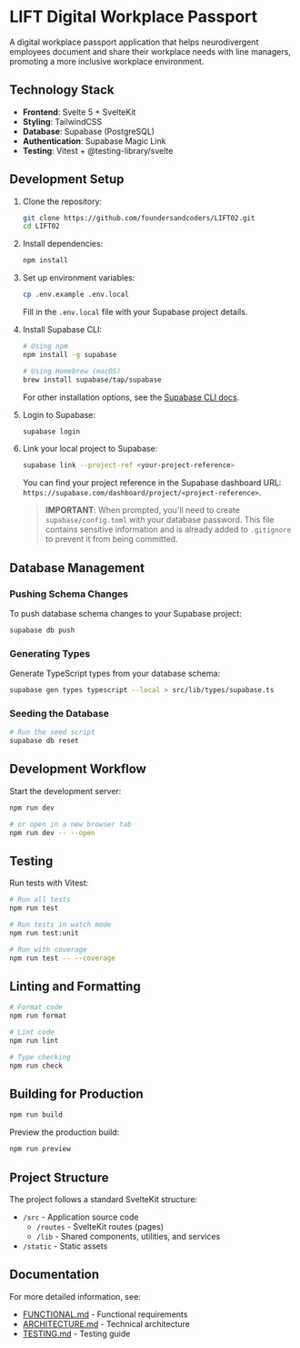 # LIFT Digital Workplace Passport

A digital workplace passport application that helps neurodivergent employees document and share their workplace needs with line managers, promoting a more inclusive workplace environment.

## Technology Stack

- **Frontend**: Svelte 5 + SvelteKit
- **Styling**: TailwindCSS
- **Database**: Supabase (PostgreSQL)
- **Authentication**: Supabase Magic Link
- **Testing**: Vitest + @testing-library/svelte

## Development Setup

1. Clone the repository:
   ```bash
   git clone https://github.com/foundersandcoders/LIFT02.git
   cd LIFT02
   ```

2. Install dependencies:
   ```bash
   npm install
   ```

3. Set up environment variables:
   ```bash
   cp .env.example .env.local
   ```

   Fill in the `.env.local` file with your Supabase project details.

4. Install Supabase CLI:
   ```bash
   # Using npm
   npm install -g supabase

   # Using Homebrew (macOS)
   brew install supabase/tap/supabase
   ```

   For other installation options, see the [Supabase CLI docs](https://supabase.com/docs/guides/cli/getting-started).

5. Login to Supabase:
   ```bash
   supabase login
   ```

6. Link your local project to Supabase:
   ```bash
   supabase link --project-ref <your-project-reference>
   ```

   You can find your project reference in the Supabase dashboard URL: `https://supabase.com/dashboard/project/<project-reference>`.

   > **IMPORTANT**: When prompted, you'll need to create `supabase/config.toml` with your database password. This file contains sensitive information and is already added to `.gitignore` to prevent it from being committed.

## Database Management

### Pushing Schema Changes

To push database schema changes to your Supabase project:

```bash
supabase db push
```

### Generating Types

Generate TypeScript types from your database schema:

```bash
supabase gen types typescript --local > src/lib/types/supabase.ts
```

### Seeding the Database

```bash
# Run the seed script
supabase db reset
```

## Development Workflow

Start the development server:

```bash
npm run dev

# or open in a new browser tab
npm run dev -- --open
```

## Testing

Run tests with Vitest:

```bash
# Run all tests
npm run test

# Run tests in watch mode
npm run test:unit

# Run with coverage
npm run test -- --coverage
```

## Linting and Formatting

```bash
# Format code
npm run format

# Lint code
npm run lint

# Type checking
npm run check
```

## Building for Production

```bash
npm run build
```

Preview the production build:

```bash
npm run preview
```

## Project Structure

The project follows a standard SvelteKit structure:

- `/src` - Application source code
  - `/routes` - SvelteKit routes (pages)
  - `/lib` - Shared components, utilities, and services
- `/static` - Static assets

## Documentation

For more detailed information, see:

- [FUNCTIONAL.md](./HITL_Docs/FUNCTIONAL.md) - Functional requirements
- [ARCHITECTURE.md](./HITL_Docs/ARCHITECTURE.md) - Technical architecture
- [TESTING.md](./HITL_Docs/TESTING.md) - Testing guide